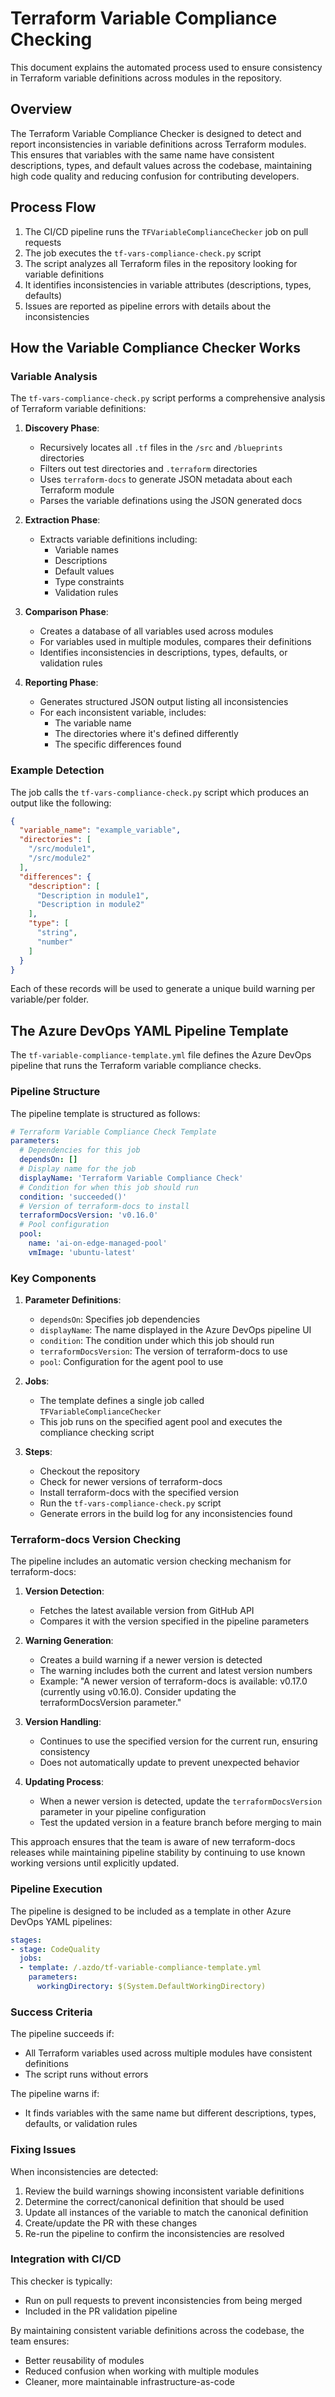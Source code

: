 # Terraform Variable Compliance Checking

This document explains the automated process used to ensure consistency in Terraform variable definitions across modules in the repository.

## Overview

The Terraform Variable Compliance Checker is designed to detect and report inconsistencies in variable definitions across Terraform modules. This ensures that variables with the same name have consistent descriptions, types, and default values across the codebase, maintaining high code quality and reducing confusion for contributing developers.

## Process Flow

1. The CI/CD pipeline runs the `TFVariableComplianceChecker` job on pull requests
2. The job executes the `tf-vars-compliance-check.py` script
3. The script analyzes all Terraform files in the repository looking for variable definitions
4. It identifies inconsistencies in variable attributes (descriptions, types, defaults)
5. Issues are reported as pipeline errors with details about the inconsistencies

## How the Variable Compliance Checker Works

### Variable Analysis

The `tf-vars-compliance-check.py` script performs a comprehensive analysis of Terraform variable definitions:

1. **Discovery Phase**:
   - Recursively locates all `.tf` files in the `/src` and `/blueprints` directories
   - Filters out test directories and `.terraform` directories
   - Uses `terraform-docs` to generate JSON metadata about each Terraform module
   - Parses the variable definations using the JSON generated docs

2. **Extraction Phase**:
   - Extracts variable definitions including:
     - Variable names
     - Descriptions
     - Default values
     - Type constraints
     - Validation rules

3. **Comparison Phase**:
   - Creates a database of all variables used across modules
   - For variables used in multiple modules, compares their definitions
   - Identifies inconsistencies in descriptions, types, defaults, or validation rules

4. **Reporting Phase**:
   - Generates structured JSON output listing all inconsistencies
   - For each inconsistent variable, includes:
     - The variable name
     - The directories where it's defined differently
     - The specific differences found

### Example Detection

The job calls the `tf-vars-compliance-check.py` script which produces an output like the following:

```json
{
  "variable_name": "example_variable",
  "directories": [
    "/src/module1",
    "/src/module2"
  ],
  "differences": {
    "description": [
      "Description in module1",
      "Description in module2"
    ],
    "type": [
      "string",
      "number"
    ]
  }
}
```

Each of these records will be used to generate a unique build warning per variable/per folder.

## The Azure DevOps YAML Pipeline Template

The `tf-variable-compliance-template.yml` file defines the Azure DevOps pipeline that runs the Terraform variable compliance checks.

### Pipeline Structure

The pipeline template is structured as follows:

```yaml
# Terraform Variable Compliance Check Template
parameters:
  # Dependencies for this job
  dependsOn: []
  # Display name for the job
  displayName: 'Terraform Variable Compliance Check'
  # Condition for when this job should run
  condition: 'succeeded()'
  # Version of terraform-docs to install
  terraformDocsVersion: 'v0.16.0'
  # Pool configuration
  pool:
    name: 'ai-on-edge-managed-pool'
    vmImage: 'ubuntu-latest'
```

### Key Components

1. **Parameter Definitions**:
   - `dependsOn`: Specifies job dependencies
   - `displayName`: The name displayed in the Azure DevOps pipeline UI
   - `condition`: The condition under which this job should run
   - `terraformDocsVersion`: The version of terraform-docs to use
   - `pool`: Configuration for the agent pool to use

2. **Jobs**:
   - The template defines a single job called `TFVariableComplianceChecker`
   - This job runs on the specified agent pool and executes the compliance checking script

3. **Steps**:
   - Checkout the repository
   - Check for newer versions of terraform-docs
   - Install terraform-docs with the specified version
   - Run the `tf-vars-compliance-check.py` script
   - Generate errors in the build log for any inconsistencies found

### Terraform-docs Version Checking

The pipeline includes an automatic version checking mechanism for terraform-docs:

1. **Version Detection**:
   - Fetches the latest available version from GitHub API
   - Compares it with the version specified in the pipeline parameters

2. **Warning Generation**:
   - Creates a build warning if a newer version is detected
   - The warning includes both the current and latest version numbers
   - Example: "A newer version of terraform-docs is available: v0.17.0 (currently using v0.16.0). Consider updating the terraformDocsVersion parameter."

3. **Version Handling**:
   - Continues to use the specified version for the current run, ensuring consistency
   - Does not automatically update to prevent unexpected behavior

4. **Updating Process**:
   - When a newer version is detected, update the `terraformDocsVersion` parameter in your pipeline configuration
   - Test the updated version in a feature branch before merging to main

This approach ensures that the team is aware of new terraform-docs releases while maintaining pipeline stability by continuing to use known working versions until explicitly updated.

### Pipeline Execution

The pipeline is designed to be included as a template in other Azure DevOps YAML pipelines:

```yaml
stages:
- stage: CodeQuality
  jobs:
  - template: /.azdo/tf-variable-compliance-template.yml
    parameters:
      workingDirectory: $(System.DefaultWorkingDirectory)
```

### Success Criteria

The pipeline succeeds if:

- All Terraform variables used across multiple modules have consistent definitions
- The script runs without errors

The pipeline warns if:

- It finds variables with the same name but different descriptions, types, defaults, or validation rules

### Fixing Issues

When inconsistencies are detected:

1. Review the build warnings showing inconsistent variable definitions
2. Determine the correct/canonical definition that should be used
3. Update all instances of the variable to match the canonical definition
4. Create/update the PR with these changes
5. Re-run the pipeline to confirm the inconsistencies are resolved

### Integration with CI/CD

This checker is typically:

- Run on pull requests to prevent inconsistencies from being merged
- Included in the PR validation pipeline

By maintaining consistent variable definitions across the codebase, the team ensures:

- Better reusability of modules
- Reduced confusion when working with multiple modules
- Cleaner, more maintainable infrastructure-as-code
